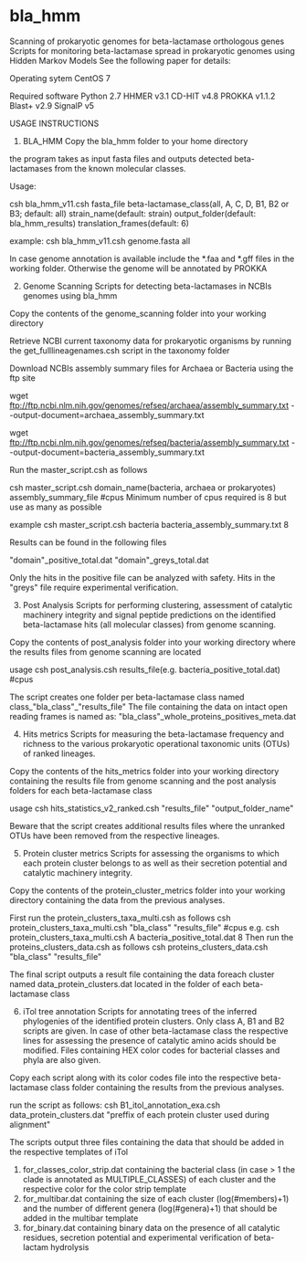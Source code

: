 # bla_hmm
Scanning of prokaryotic genomes for beta-lactamase orthologous genes
Scripts for monitoring beta-lactamase spread in prokaryotic genomes using Hidden Markov Models
See the following paper for details:


Operating sytem
CentOS 7

Required software
Python 2.7
HHMER v3.1
CD-HIT v4.8
PROKKA v1.1.2
Blast+ v2.9
SignalP v5

USAGE INSTRUCTIONS

1. BLA_HMM
Copy the bla_hmm folder to your home directory

the program takes as input fasta files and outputs detected beta-lactamases from the known molecular classes.

Usage:

csh bla_hmm_v11.csh fasta_file beta-lactamase_class(all, A, C, D, B1, B2 or B3; default: all) strain_name(default: strain) output_folder(default: bla_hmm_results) translation_frames(default: 6)

example: csh bla_hmm_v11.csh genome.fasta all

In case genome annotation is available include the *.faa and *.gff files in the working folder. Otherwise the genome will be annotated by PROKKA

2. Genome Scanning
Scripts for detecting beta-lactamases in NCBIs genomes using bla_hmm

Copy the contents of the genome_scanning folder into your working directory

Retrieve NCBI current taxonomy data for prokaryotic organisms by running the get_fulllineagenames.csh script in the taxonomy folder

Download NCBIs assembly summary files for Archaea or Bacteria using the ftp site

wget ftp://ftp.ncbi.nlm.nih.gov/genomes/refseq/archaea/assembly_summary.txt --output-document=archaea_assembly_summary.txt

wget ftp://ftp.ncbi.nlm.nih.gov/genomes/refseq/bacteria/assembly_summary.txt --output-document=bacteria_assembly_summary.txt

Run the master_script.csh as follows

csh master_script.csh domain_name(bacteria, archaea or prokaryotes) assembly_summary_file #cpus
Minimum number of cpus required is 8 but use as many as possible

example
csh master_script.csh bacteria bacteria_assembly_summary.txt 8

Results can be found in the following files

"domain"_positive_total.dat
"domain"_greys_total.dat

Only the hits in the positive file can be analyzed with safety.
Hits in the "greys" file require experimental verification.

3. Post Analysis
Scripts for performing clustering, assessment of catalytic machinery integrity and signal peptide predictions on the identified beta-lactamase hits (all molecular classes) from genome scanning.

Copy the contents of post_analysis folder into your working directory where the results files from genome scanning are located

usage
csh post_analysis.csh results_file(e.g. bacteria_positive_total.dat) #cpus

The script creates one folder per beta-lactamase class named class_"bla_class"_"results_file"
The file containing the data on intact open reading frames is named as: "bla_class"_whole_proteins_positives_meta.dat

4. Hits metrics
Scripts for measuring the beta-lactamase frequency and richness to the various prokaryotic operational taxonomic units (OTUs) of ranked lineages.

Copy the contents of the hits_metrics folder into your working directory containing the results file from genome scanning and the post analysis folders for each beta-lactamase class

usage
csh hits_statistics_v2_ranked.csh "results_file" "output_folder_name"

Beware that the script creates additional results files where the unranked OTUs have been removed from the respective lineages.

5. Protein cluster metrics
Scripts for assessing the organisms to which each protein cluster belongs to as well as their secretion potential and catalytic machinery integrity.

Copy the contents of the protein_cluster_metrics folder into your working directory containing the data from the previous analyses.

First run the protein_clusters_taxa_multi.csh as follows
csh protein_clusters_taxa_multi.csh "bla_class" "results_file" #cpus
e.g. csh protein_clusters_taxa_multi.csh A bacteria_positive_total.dat 8
Then run the proteins_clusters_data.csh as follows
csh proteins_clusters_data.csh "bla_class" "results_file"

The final script outputs a result file containing the data foreach cluster named data_protein_clusters.dat located in the folder of each beta-lactamase class

6. iTol tree annotation
Scripts for annotating trees of the inferred phylogenies of the identified protein clusters. Only class A, B1 and B2 scripts are given. In case of other beta-lactamase class the respective lines for assessing the presence of catalytic amino acids should be modified. Files containing HEX color codes for bacterial classes and phyla are also given.

Copy each script along with its color codes file into the respective beta-lactamase class folder containing the results from the previous analyses.

run the script as follows:
csh B1_itol_annotation_exa.csh data_protein_clusters.dat "preffix of each protein cluster used during alignment"

The scripts output three files containing the data that should be added in the respective templates of iTol
1. for_classes_color_strip.dat containing the bacterial class (in case > 1 the clade is annotated as MULTIPLE_CLASSES) of each cluster and the respective color for the color strip template
2. for_multibar.dat containing the size of each cluster (log(#members)+1) and the number of different genera (log(#genera)+1) that should be added in the multibar template
3. for_binary.dat containing binary data on the presence of all catalytic residues, secretion potential and experimental verification of beta-lactam hydrolysis
